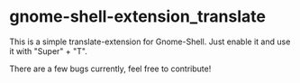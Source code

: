 # gnome-shell-extension_translate
This is a simple translate-extension for Gnome-Shell. Just enable it and use it with "Super" + "T".

There are a few bugs currently, feel free to contribute!
